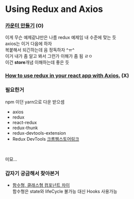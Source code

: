 # Using Redux and Axios 

### [카운터 만들기](https://velopert.com/3346) (O)
이게 무슨 예제같냐만은 나름 redux 예제임 내 수준에 맞는 듯  
axios는 이거 다음에 하자  
복붙해서 되긴하는데 음 정독하자 ^ㅠ^  
이거 내가 좀 알고 봐서 그런가 이해가 좀 됨 ㄹㅇ  
이건 **store**개념 이해하는데 좋은 듯
<br />


### [How to use redux in your react app with Axios.](https://medium.com/how-to-react/how-to-use-redux-in-your-react-app-with-axios-2327f581bf8a) (X)

### 필요한거
npm 이던 yarn으로 다운 받으셈
- axios
- redux
- react-redux
- redux-thunk
- redux-devtools-extension
- Redux DevTools [크롬웹스토어링크](https://chrome.google.com/webstore/detail/redux-devtools/lmhkpmbekcpmknklioeibfkpmmfibljd?hl=en)

<br />

미묘...


### 갑자기 궁금해서 찾아본거
- [함수형, 클래스형 컴포넌트 차이](https://velog.io/@sdc337dc/0.%ED%81%B4%EB%9E%98%EC%8A%A4%ED%98%95-%EC%BB%B4%ED%8F%AC%EB%84%8C%ED%8A%B8)  
함수형은 state와 lifeCycle 불가능 대신 Hooks 사용가능

